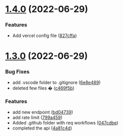 # [1.4.0](https://github.com/Pradumnasaraf/Team-Moon-API/compare/v1.3.0...v1.4.0) (2022-06-29)


### Features

* Add vercel config file ([827cffa](https://github.com/Pradumnasaraf/Team-Moon-API/commit/827cffa2514a3b9ab42ce6fac26a842f3e7489f9))



# [1.3.0](https://github.com/Pradumnasaraf/Team-Moon-API/compare/4a81c4d8d480085d8b5ca75f42b2e2f67d68a078...v1.3.0) (2022-06-29)


### Bug Fixes

* add .vscode folder to .gitignore ([6e8e489](https://github.com/Pradumnasaraf/Team-Moon-API/commit/6e8e489af1c4abe48949bcaba23a31a75fb12ec8))
* deleted few files � ([c469f5b](https://github.com/Pradumnasaraf/Team-Moon-API/commit/c469f5b5b809567f65476b24c72b72cd689b8907))


### Features

* add new endpoint ([bd04739](https://github.com/Pradumnasaraf/Team-Moon-API/commit/bd0473987a4cb47004e6341f6b55ffadfd1e1360))
* add rate limit ([799a459](https://github.com/Pradumnasaraf/Team-Moon-API/commit/799a459f7b81805c0ddb48a6fc435e24800c8daf))
* Added .github folder with req workflows ([047cdbe](https://github.com/Pradumnasaraf/Team-Moon-API/commit/047cdbeef25a3fcf65efcab4e36ccc3868f62124))
* completed the api ([4a81c4d](https://github.com/Pradumnasaraf/Team-Moon-API/commit/4a81c4d8d480085d8b5ca75f42b2e2f67d68a078))



